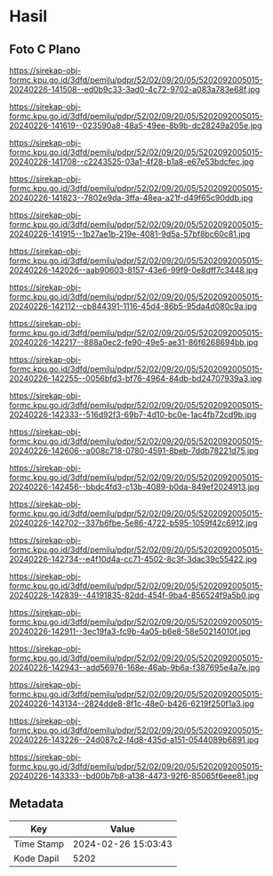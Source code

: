 # Hasil

## Foto C Plano

https://sirekap-obj-formc.kpu.go.id/3dfd/pemilu/pdpr/52/02/09/20/05/5202092005015-20240226-141508--ed0b9c33-3ad0-4c72-9702-a083a783e68f.jpg

https://sirekap-obj-formc.kpu.go.id/3dfd/pemilu/pdpr/52/02/09/20/05/5202092005015-20240226-141619--023590a8-48a5-49ee-8b9b-dc28249a205e.jpg

https://sirekap-obj-formc.kpu.go.id/3dfd/pemilu/pdpr/52/02/09/20/05/5202092005015-20240226-141708--c2243525-03a1-4f28-b1a8-e67e53bdcfec.jpg

https://sirekap-obj-formc.kpu.go.id/3dfd/pemilu/pdpr/52/02/09/20/05/5202092005015-20240226-141823--7802e9da-3ffa-48ea-a21f-d49f65c90ddb.jpg

https://sirekap-obj-formc.kpu.go.id/3dfd/pemilu/pdpr/52/02/09/20/05/5202092005015-20240226-141915--1b27ae1b-219e-4081-9d5a-57bf8bc60c81.jpg

https://sirekap-obj-formc.kpu.go.id/3dfd/pemilu/pdpr/52/02/09/20/05/5202092005015-20240226-142026--aab90603-8157-43e6-99f9-0e8dff7c3448.jpg

https://sirekap-obj-formc.kpu.go.id/3dfd/pemilu/pdpr/52/02/09/20/05/5202092005015-20240226-142112--cb844391-1116-45d4-86b5-95da4d080c9a.jpg

https://sirekap-obj-formc.kpu.go.id/3dfd/pemilu/pdpr/52/02/09/20/05/5202092005015-20240226-142217--888a0ec2-fe90-49e5-ae31-86f6268694bb.jpg

https://sirekap-obj-formc.kpu.go.id/3dfd/pemilu/pdpr/52/02/09/20/05/5202092005015-20240226-142255--0056bfd3-bf76-4964-84db-bd24707939a3.jpg

https://sirekap-obj-formc.kpu.go.id/3dfd/pemilu/pdpr/52/02/09/20/05/5202092005015-20240226-142333--516d92f3-69b7-4d10-bc0e-1ac4fb72cd9b.jpg

https://sirekap-obj-formc.kpu.go.id/3dfd/pemilu/pdpr/52/02/09/20/05/5202092005015-20240226-142606--a008c718-0780-4591-8beb-7ddb78221d75.jpg

https://sirekap-obj-formc.kpu.go.id/3dfd/pemilu/pdpr/52/02/09/20/05/5202092005015-20240226-142456--bbdc4fd3-c13b-4089-b0da-849ef2024913.jpg

https://sirekap-obj-formc.kpu.go.id/3dfd/pemilu/pdpr/52/02/09/20/05/5202092005015-20240226-142702--337b6fbe-5e86-4722-b595-1059f42c6912.jpg

https://sirekap-obj-formc.kpu.go.id/3dfd/pemilu/pdpr/52/02/09/20/05/5202092005015-20240226-142734--e4f10d4a-cc71-4502-8c3f-3dac39c55422.jpg

https://sirekap-obj-formc.kpu.go.id/3dfd/pemilu/pdpr/52/02/09/20/05/5202092005015-20240226-142839--44191835-82dd-454f-9ba4-856524f9a5b0.jpg

https://sirekap-obj-formc.kpu.go.id/3dfd/pemilu/pdpr/52/02/09/20/05/5202092005015-20240226-142911--3ec19fa3-fc9b-4a05-b6e8-58e50214010f.jpg

https://sirekap-obj-formc.kpu.go.id/3dfd/pemilu/pdpr/52/02/09/20/05/5202092005015-20240226-142943--add56976-168e-46ab-9b6a-f387695e4a7e.jpg

https://sirekap-obj-formc.kpu.go.id/3dfd/pemilu/pdpr/52/02/09/20/05/5202092005015-20240226-143134--2824dde8-8f1c-48e0-b426-6219f250f1a3.jpg

https://sirekap-obj-formc.kpu.go.id/3dfd/pemilu/pdpr/52/02/09/20/05/5202092005015-20240226-143226--24d087c2-f4d8-435d-a151-0544089b6891.jpg

https://sirekap-obj-formc.kpu.go.id/3dfd/pemilu/pdpr/52/02/09/20/05/5202092005015-20240226-143333--bd00b7b8-a138-4473-92f6-85065f6eee81.jpg


## Metadata

| Key        | Value               |
| ---------- | ------------------- |
| Time Stamp | 2024-02-26 15:03:43 |
| Kode Dapil | 5202                |



